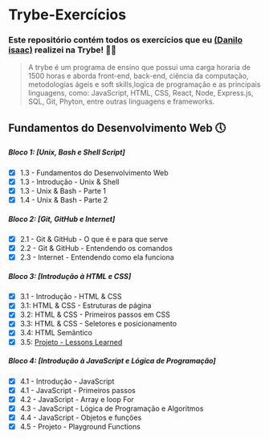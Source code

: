 # Trybe-Exercícios

### Este repositório contém todos os exercícios que eu [(Danilo isaac)](https://www.linkedin.com/in/danilo-isaac-0034b1238/) realizei na Trybe! 👨‍💻
>A trybe é um programa de ensino que possui uma carga horaria de 1500 horas e aborda front-end, back-end, ciência da computação, metodologias ágeis e soft skills,logica de programação e as principais linguagens, como: JavaScript, HTML, CSS, React, Node, Express.js, SQL, Git, Phyton, entre outras linguagens e frameworks.

## Fundamentos do Desenvolvimento Web 🕔

##### Bloco 1: [Unix, Bash e Shell Script]
- [x] 1.3 - Fundamentos do Desenvolvimento Web
- [x] 1.3 - Introdução - Unix & Shell
- [x] 1.3 - Unix & Bash - Parte 1
- [x] 1.4 - Unix & Bash - Parte 2

##### Bloco 2: [Git, GitHub e Internet]
- [x] 2.1 - Git & GitHub  - O que é e para que serve
- [x] 2.2 - Git & GitHub - Entendendo os comandos
- [x] 2.3 - Internet - Entendendo como ela funciona

##### Bloco 3: [Introdução à HTML e CSS]
- [x] 3.1 - Introdução - HTML & CSS
- [x] 3.1: HTML & CSS - Estruturas de página  
- [x] 3.2: HTML & CSS - Primeiros passos em CSS                               
- [x] 3.3: HTML & CSS - Seletores e posicionamento
- [x] 3.4: HTML Semântico
- [x] 3.5: <a href="https://daniloisaac.github.io/Trybe-Exercicios//fundamentos/bloco-03-Introducao-Html-Css/project-lessons-learned/" target="_blank"> Projeto - Lessons Learned </a>

##### Bloco 4: [Introdução à JavaScript e Lógica de Programação]
- [x] 4.1 - Introdução - JavaScript
- [x] 4.1 - JavaScript - Primeiros passos
- [x] 4.2 - JavaScript - Array e loop For
- [x] 4.3 - JavaScript - Lógica de Programação e Algoritmos
- [x] 4.4 - JavaScript - Objetos e funções
- [x] 4.5 - Projeto - Playground Functions
